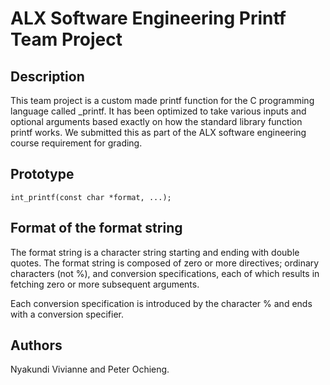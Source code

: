 # ALX Software Engineering Printf Team Project

## Description

This team project is a custom made printf function for the C programming language called _printf. It has been optimized to take various inputs and optional arguments based exactly on how the standard library function printf works. We submitted this as part of the ALX software engineering course requirement for grading.

## Prototype
`int_printf(const char *format, ...);`

## Format of the format string
The format string is a character string starting and ending with double quotes. The format string is composed of zero or more directives; ordinary characters (not %), and conversion specifications, each of which results in fetching zero or more subsequent arguments.

Each conversion specification is introduced by the character % and ends with a conversion specifier.

## Authors
Nyakundi Vivianne and Peter Ochieng.
